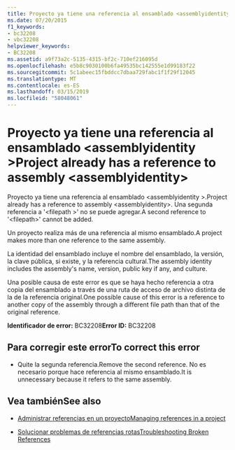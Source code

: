 ```yaml
---
title: Proyecto ya tiene una referencia al ensamblado <assemblyidentity>
ms.date: 07/20/2015
f1_keywords:
- bc32208
- vbc32208
helpviewer_keywords:
- BC32208
ms.assetid: a9f73a2c-5135-4315-bf2c-710ef216095d
ms.openlocfilehash: e5b8c9030100b6fa49535bc142555e1d99183f22
ms.sourcegitcommit: 5c1abeec15fbddcc7dbaa729fabc1f1f29f12045
ms.translationtype: MT
ms.contentlocale: es-ES
ms.lasthandoff: 03/15/2019
ms.locfileid: "58048061"
---
```

# <a name="project-already-has-a-reference-to-assembly-assemblyidentity"></a><span data-ttu-id="b3853-102">Proyecto ya tiene una referencia al ensamblado \<assemblyidentity ></span><span class="sxs-lookup"><span data-stu-id="b3853-102">Project already has a reference to assembly \<assemblyidentity></span></span>
<span data-ttu-id="b3853-103">Proyecto ya tiene una referencia al ensamblado \<assemblyidentity >.</span><span class="sxs-lookup"><span data-stu-id="b3853-103">Project already has a reference to assembly \<assemblyidentity>.</span></span> <span data-ttu-id="b3853-104">Una segunda referencia a '\<filepath >' no se puede agregar.</span><span class="sxs-lookup"><span data-stu-id="b3853-104">A second reference to '\<filepath>' cannot be added.</span></span>  
  
 <span data-ttu-id="b3853-105">Un proyecto realiza más de una referencia al mismo ensamblado.</span><span class="sxs-lookup"><span data-stu-id="b3853-105">A project makes more than one reference to the same assembly.</span></span>  
  
 <span data-ttu-id="b3853-106">La identidad del ensamblado incluye el nombre del ensamblado, la versión, la clave pública, si existe, y la referencia cultural.</span><span class="sxs-lookup"><span data-stu-id="b3853-106">The assembly identity includes the assembly's name, version, public key if any, and culture.</span></span>  
  
 <span data-ttu-id="b3853-107">Una posible causa de este error es que se haya hecho referencia a otra copia del ensamblado a través de una ruta de acceso de archivo distinta de la de la referencia original.</span><span class="sxs-lookup"><span data-stu-id="b3853-107">One possible cause of this error is a reference to another copy of the assembly through a different file path than that of the original reference.</span></span>  
  
 <span data-ttu-id="b3853-108">**Identificador de error:** BC32208</span><span class="sxs-lookup"><span data-stu-id="b3853-108">**Error ID:** BC32208</span></span>  
  
## <a name="to-correct-this-error"></a><span data-ttu-id="b3853-109">Para corregir este error</span><span class="sxs-lookup"><span data-stu-id="b3853-109">To correct this error</span></span>  
  
-   <span data-ttu-id="b3853-110">Quite la segunda referencia.</span><span class="sxs-lookup"><span data-stu-id="b3853-110">Remove the second reference.</span></span> <span data-ttu-id="b3853-111">No es necesario porque hace referencia al mismo ensamblado.</span><span class="sxs-lookup"><span data-stu-id="b3853-111">It is unnecessary because it refers to the same assembly.</span></span>  
  
## <a name="see-also"></a><span data-ttu-id="b3853-112">Vea también</span><span class="sxs-lookup"><span data-stu-id="b3853-112">See also</span></span>

- [<span data-ttu-id="b3853-113">Administrar referencias en un proyecto</span><span class="sxs-lookup"><span data-stu-id="b3853-113">Managing references in a project</span></span>](/visualstudio/ide/managing-references-in-a-project)

- [<span data-ttu-id="b3853-114">Solucionar problemas de referencias rotas</span><span class="sxs-lookup"><span data-stu-id="b3853-114">Troubleshooting Broken References</span></span>](/visualstudio/ide/troubleshooting-broken-references)
